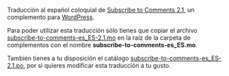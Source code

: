 Traducción al español coloquial de [Subscribe to Comments 2.1](http://txfx.net/code/wordpress/subscribe-to-comments/), un complemento para [WordPress](http://wordpress.org).

Para poder utilizar esta traducción sólo tienes que copiar el archivo [subscribe-to-comments-es\_ES-2.1.mo](http://subscribe-to-comments-es.googlecode.com/files/subscribe-to-comments-es_ES-2.1.mo) en la raíz de la carpeta de complementos con el nombre **subscribe-to-comments-es\_ES.mo**.

También tienes a tu disposición el catálogo [subscribe-to-comments-es\_ES-2.1.po](http://subscribe-to-comments-es.googlecode.com/files/subscribe-to-comments-es_ES-2.1.po), por si quieres modificar esta traducción a tu gusto.